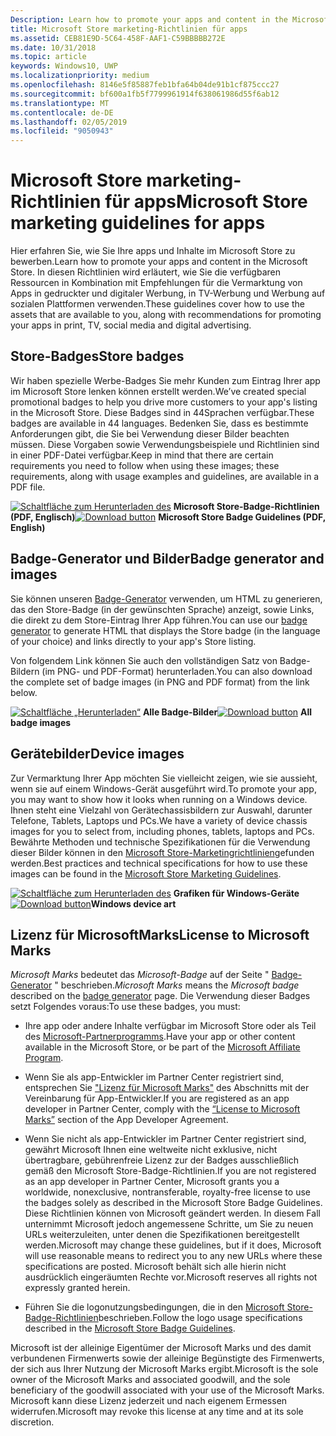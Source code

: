 ```yaml
---
Description: Learn how to promote your apps and content in the Microsoft Store. These guidelines cover how to use the assets that are available to you, along with recommendations for promoting your apps in print, TV, social media and digital advertising.
title: Microsoft Store marketing-Richtlinien für apps
ms.assetid: CEB81E9D-5C64-458F-AAF1-C59BBBBB272E
ms.date: 10/31/2018
ms.topic: article
keywords: Windows10, UWP
ms.localizationpriority: medium
ms.openlocfilehash: 8146e5f85887feb1bfa64b04de91b1cf875ccc27
ms.sourcegitcommit: bf600a1fb5f7799961914f638061986d55f6ab12
ms.translationtype: MT
ms.contentlocale: de-DE
ms.lasthandoff: 02/05/2019
ms.locfileid: "9050943"
---
```

# <a name="microsoft-store-marketing-guidelines-for-apps"></a><span data-ttu-id="c0cda-103">Microsoft Store marketing-Richtlinien für apps</span><span class="sxs-lookup"><span data-stu-id="c0cda-103">Microsoft Store marketing guidelines for apps</span></span>

<span data-ttu-id="c0cda-104">Hier erfahren Sie, wie Sie Ihre apps und Inhalte im Microsoft Store zu bewerben.</span><span class="sxs-lookup"><span data-stu-id="c0cda-104">Learn how to promote your apps and content in the Microsoft Store.</span></span> <span data-ttu-id="c0cda-105">In diesen Richtlinien wird erläutert, wie Sie die verfügbaren Ressourcen in Kombination mit Empfehlungen für die Vermarktung von Apps in gedruckter und digitaler Werbung, in TV-Werbung und Werbung auf sozialen Plattformen verwenden.</span><span class="sxs-lookup"><span data-stu-id="c0cda-105">These guidelines cover how to use the assets that are available to you, along with recommendations for promoting your apps in print, TV, social media and digital advertising.</span></span>

## <a name="store-badges"></a><span data-ttu-id="c0cda-106">Store-Badges</span><span class="sxs-lookup"><span data-stu-id="c0cda-106">Store badges</span></span>

<span data-ttu-id="c0cda-107">Wir haben spezielle Werbe-Badges Sie mehr Kunden zum Eintrag Ihrer app im Microsoft Store lenken können erstellt werden.</span><span class="sxs-lookup"><span data-stu-id="c0cda-107">We’ve created special promotional badges to help you drive more customers to your app's listing in the Microsoft Store.</span></span> <span data-ttu-id="c0cda-108">Diese Badges sind in 44Sprachen verfügbar.</span><span class="sxs-lookup"><span data-stu-id="c0cda-108">These badges are available in 44 languages.</span></span> <span data-ttu-id="c0cda-109">Bedenken Sie, dass es bestimmte Anforderungen gibt, die Sie bei Verwendung dieser Bilder beachten müssen. Diese Vorgaben sowie Verwendungsbeispiele und Richtlinien sind in einer PDF-Datei verfügbar.</span><span class="sxs-lookup"><span data-stu-id="c0cda-109">Keep in mind that there are certain requirements you need to follow when using these images; these requirements, along with usage examples and guidelines, are available in a PDF file.</span></span>

<span data-ttu-id="c0cda-110">[ ![Schaltfläche zum Herunterladen des](images/downloadbutton.png)](https://go.microsoft.com/fwlink/p/?LinkId=529769) **Microsoft Store-Badge-Richtlinien (PDF, Englisch)**</span><span class="sxs-lookup"><span data-stu-id="c0cda-110">[![Download button](images/downloadbutton.png)](https://go.microsoft.com/fwlink/p/?LinkId=529769) **Microsoft Store Badge Guidelines (PDF, English)**</span></span>


## <a name="badge-generator-and-images"></a><span data-ttu-id="c0cda-111">Badge-Generator und Bilder</span><span class="sxs-lookup"><span data-stu-id="c0cda-111">Badge generator and images</span></span>

<span data-ttu-id="c0cda-112">Sie können unseren [Badge-Generator](https://go.microsoft.com/fwlink/p/?LinkID=534236) verwenden, um HTML zu generieren, das den Store-Badge (in der gewünschten Sprache) anzeigt, sowie Links, die direkt zu dem Store-Eintrag Ihrer App führen.</span><span class="sxs-lookup"><span data-stu-id="c0cda-112">You can use our [badge generator](https://go.microsoft.com/fwlink/p/?LinkID=534236) to generate HTML that displays the Store badge (in the language of your choice) and links directly to your app's Store listing.</span></span>

<span data-ttu-id="c0cda-113">Von folgendem Link können Sie auch den vollständigen Satz von Badge-Bildern (im PNG- und PDF-Format) herunterladen.</span><span class="sxs-lookup"><span data-stu-id="c0cda-113">You can also download the complete set of badge images (in PNG and PDF format) from the link below.</span></span>

<span data-ttu-id="c0cda-114">[![Schaltfläche „Herunterladen“](images/downloadbutton.png)](https://go.microsoft.com/fwlink/p/?LinkId=529771) **Alle Badge-Bilder**</span><span class="sxs-lookup"><span data-stu-id="c0cda-114">[![Download button](images/downloadbutton.png)](https://go.microsoft.com/fwlink/p/?LinkId=529771) **All badge images**</span></span>


## <a name="device-images"></a><span data-ttu-id="c0cda-115">Gerätebilder</span><span class="sxs-lookup"><span data-stu-id="c0cda-115">Device images</span></span>

<span data-ttu-id="c0cda-116">Zur Vermarktung Ihrer App möchten Sie vielleicht zeigen, wie sie aussieht, wenn sie auf einem Windows-Gerät ausgeführt wird.</span><span class="sxs-lookup"><span data-stu-id="c0cda-116">To promote your app, you may want to show how it looks when running on a Windows device.</span></span> <span data-ttu-id="c0cda-117">Ihnen steht eine Vielzahl von Gerätechassisbildern zur Auswahl, darunter Telefone, Tablets, Laptops und PCs.</span><span class="sxs-lookup"><span data-stu-id="c0cda-117">We have a variety of device chassis images for you to select from, including phones, tablets, laptops and PCs.</span></span> <span data-ttu-id="c0cda-118">Bewährte Methoden und technische Spezifikationen für die Verwendung dieser Bilder können in den [Microsoft Store-Marketingrichtlinien](https://go.microsoft.com/fwlink/p/?LinkId=529769)gefunden werden.</span><span class="sxs-lookup"><span data-stu-id="c0cda-118">Best practices and technical specifications for how to use these images can be found in the [Microsoft Store Marketing Guidelines](https://go.microsoft.com/fwlink/p/?LinkId=529769).</span></span>

<span data-ttu-id="c0cda-119">[ ![Schaltfläche zum Herunterladen des](images/downloadbutton.png)](https://go.microsoft.com/fwlink/p/?LinkId=533057) **Grafiken für Windows-Geräte**</span><span class="sxs-lookup"><span data-stu-id="c0cda-119">[![Download button](images/downloadbutton.png)](https://go.microsoft.com/fwlink/p/?LinkId=533057)**Windows device art**</span></span>

## <a name="license-to-microsoft-marks"></a><span data-ttu-id="c0cda-120">Lizenz für MicrosoftMarks</span><span class="sxs-lookup"><span data-stu-id="c0cda-120">License to Microsoft Marks</span></span>

<span data-ttu-id="c0cda-121">*Microsoft Marks* bedeutet das *Microsoft-Badge* auf der Seite " [Badge-Generator](https://go.microsoft.com/fwlink/p/?LinkID=534236) " beschrieben.</span><span class="sxs-lookup"><span data-stu-id="c0cda-121">*Microsoft Marks* means the *Microsoft badge* described on the [badge generator](https://go.microsoft.com/fwlink/p/?LinkID=534236) page.</span></span> <span data-ttu-id="c0cda-122">Die Verwendung dieser Badges setzt Folgendes voraus:</span><span class="sxs-lookup"><span data-stu-id="c0cda-122">To use these badges, you must:</span></span>

-   <span data-ttu-id="c0cda-123">Ihre app oder andere Inhalte verfügbar im Microsoft Store oder als Teil des [Microsoft-Partnerprogramms](https://go.microsoft.com/fwlink/p/?LinkId=624463).</span><span class="sxs-lookup"><span data-stu-id="c0cda-123">Have your app or other content available in the Microsoft Store, or be part of the [Microsoft Affiliate Program](https://go.microsoft.com/fwlink/p/?LinkId=624463).</span></span>

-   <span data-ttu-id="c0cda-124">Wenn Sie als app-Entwickler im Partner Center registriert sind, entsprechen Sie ["Lizenz für Microsoft Marks"](https://docs.microsoft.com/legal/windows/agreements/app-developer-agreement#license_to_mark) des Abschnitts mit der Vereinbarung für App-Entwickler.</span><span class="sxs-lookup"><span data-stu-id="c0cda-124">If you are registered as an app developer in Partner Center, comply with the [“License to Microsoft Marks”](https://docs.microsoft.com/legal/windows/agreements/app-developer-agreement#license_to_mark) section of the App Developer Agreement.</span></span>

-   <span data-ttu-id="c0cda-125">Wenn Sie nicht als app-Entwickler im Partner Center registriert sind, gewährt Microsoft Ihnen eine weltweite nicht exklusive, nicht übertragbare, gebührenfreie Lizenz zur der Badges ausschließlich gemäß den Microsoft Store-Badge-Richtlinien.</span><span class="sxs-lookup"><span data-stu-id="c0cda-125">If you are not registered as an app developer in Partner Center, Microsoft grants you a worldwide, nonexclusive, nontransferable, royalty-free license to use the badges solely as described in the Microsoft Store Badge Guidelines.</span></span> <span data-ttu-id="c0cda-126">Diese Richtlinien können von Microsoft geändert werden. In diesem Fall unternimmt Microsoft jedoch angemessene Schritte, um Sie zu neuen URLs weiterzuleiten, unter denen die Spezifikationen bereitgestellt werden.</span><span class="sxs-lookup"><span data-stu-id="c0cda-126">Microsoft may change these guidelines, but if it does, Microsoft will use reasonable means to redirect you to any new URLs where these specifications are posted.</span></span> <span data-ttu-id="c0cda-127">Microsoft behält sich alle hierin nicht ausdrücklich eingeräumten Rechte vor.</span><span class="sxs-lookup"><span data-stu-id="c0cda-127">Microsoft reserves all rights not expressly granted herein.</span></span>

-   <span data-ttu-id="c0cda-128">Führen Sie die logonutzungsbedingungen, die in den [Microsoft Store-Badge-Richtlinien](https://go.microsoft.com/fwlink/p/?LinkId=529769)beschrieben.</span><span class="sxs-lookup"><span data-stu-id="c0cda-128">Follow the logo usage specifications described in the [Microsoft Store Badge Guidelines](https://go.microsoft.com/fwlink/p/?LinkId=529769).</span></span>

<span data-ttu-id="c0cda-129">Microsoft ist der alleinige Eigentümer der Microsoft Marks und des damit verbundenen Firmenwerts sowie der alleinige Begünstigte des Firmenwerts, der sich aus Ihrer Nutzung der Microsoft Marks ergibt.</span><span class="sxs-lookup"><span data-stu-id="c0cda-129">Microsoft is the sole owner of the Microsoft Marks and associated goodwill, and the sole beneficiary of the goodwill associated with your use of the Microsoft Marks.</span></span> <span data-ttu-id="c0cda-130">Microsoft kann diese Lizenz jederzeit und nach eigenem Ermessen widerrufen.</span><span class="sxs-lookup"><span data-stu-id="c0cda-130">Microsoft may revoke this license at any time and at its sole discretion.</span></span>

 

 





